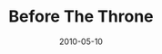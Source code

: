 ---
layout: music 
title: "Before The Throne"
date: 2010-05-10 
description: "Song from the Lavish series."
sc-permalink-url: "http://soundcloud.com/crdschurch/before-the-throne"
audio: "http://s3.amazonaws.com/crossroads-media/music/audio/01%20Before%20The%20Throne.mp3"
audio-duration: "03:43"
tag: 
 - hymns
 - lavish
src: "http://s3.amazonaws.com/crossroads-media/images/190x110_BeforeThrone.jpg"
---